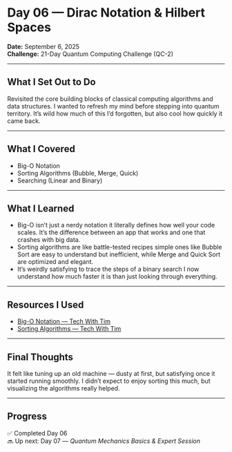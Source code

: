 # Day 06 — Dirac Notation & Hilbert Spaces
**Date:** September 6, 2025  
**Challenge:** 21-Day Quantum Computing Challenge (QC-2)

---

## What I Set Out to Do  
Revisited the core building blocks of classical computing algorithms and data structures. I wanted to refresh my mind before stepping into quantum territory. It’s wild how much of this I’d forgotten, but also cool how quickly it came back.

---

## What I Covered  
- Big-O Notation  
- Sorting Algorithms (Bubble, Merge, Quick)  
- Searching (Linear and Binary)

---

## What I Learned  
- Big-O isn’t just a nerdy notation it literally defines how well your code scales. It’s the difference between an app that works and one that crashes with big data.  
- Sorting algorithms are like battle-tested recipes simple ones like Bubble Sort are easy to understand but inefficient, while Merge and Quick Sort are optimized and elegant.  
- It’s weirdly satisfying to trace the steps of a binary search I now understand how much faster it is than just looking through everything.

---

## Resources I Used  
- [Big-O Notation — Tech With Tim](https://www.youtube.com/watch?v=Mo4vesaut8g)  
- [Sorting Algorithms — Tech With Tim](https://www.youtube.com/playlist?list=PLzMcBGfZo4-kQkZp-j9PNyKq7Yw6z2fzm)

---

## Final Thoughts  
It felt like tuning up an old machine — dusty at first, but satisfying once it started running smoothly. I didn’t expect to enjoy sorting this much, but visualizing the algorithms really helped.  

---

## Progress  
✅ Completed Day 06  
🔜 Up next: Day 07 — *Quantum Mechanics Basics & Expert Session*
